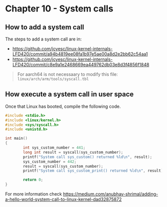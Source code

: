 
# Chapter 10 - System calls


## How to add a system call

The steps to add a system call are in:

- https://github.com/jcyesc/linux-kernel-internals-LFD420/commit/a94b4819ee08fa1b97e5ae00a8d2e2bb62c54aa1
- https://github.com/jcyesc/linux-kernel-internals-LFD420/commit/c8e9a1e2468669ea449762db03e8d3f4856f1848

> For aarch64 is not necessaary to modify this file:
> `linux/arch/arm/tools/syscall.tbl`


## How execute a system call in user space

Once that Linux has booted, compile the following code.


```c
#include <stdio.h>
#include <linux/kernel.h>
#include <sys/syscall.h>
#include <unistd.h>

int main()
{
        int sys_custom_number = 441;
        long int result = syscall(sys_custom_number);
        printf("System call sys_custom() returned %ld\n", result);
        sys_custom_number = 442;
        result = syscall(sys_custom_number);
        printf("System call sys_custom_print() returned %ld\n", result);

        return 0;
}
```

For more information check https://medium.com/anubhav-shrimal/adding-a-hello-world-system-call-to-linux-kernel-dad32875872
